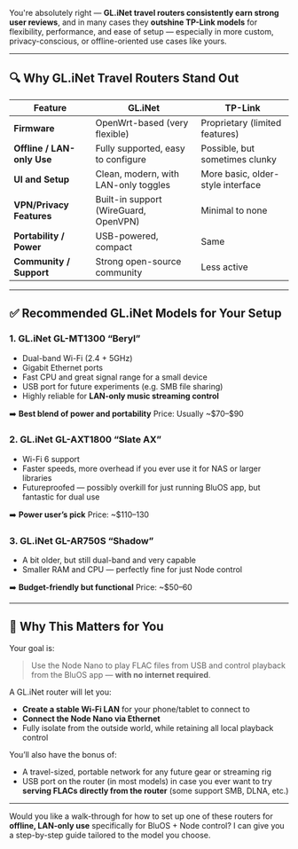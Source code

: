 You're absolutely right — **GL.iNet travel routers consistently earn strong user reviews**, and in many cases they **outshine TP-Link models** for flexibility, performance, and ease of setup — especially in more custom, privacy-conscious, or offline-oriented use cases like yours.

---

## 🔍 Why GL.iNet Travel Routers Stand Out

| Feature                    | **GL.iNet**                           | **TP-Link**                       |
| -------------------------- | ------------------------------------- | --------------------------------- |
| **Firmware**               | OpenWrt-based (very flexible)         | Proprietary (limited features)    |
| **Offline / LAN-only Use** | Fully supported, easy to configure    | Possible, but sometimes clunky    |
| **UI and Setup**           | Clean, modern, with LAN-only toggles  | More basic, older-style interface |
| **VPN/Privacy Features**   | Built-in support (WireGuard, OpenVPN) | Minimal to none                   |
| **Portability / Power**    | USB-powered, compact                  | Same                              |
| **Community / Support**    | Strong open-source community          | Less active                       |

---

## ✅ Recommended GL.iNet Models for Your Setup

### 1. **GL.iNet GL-MT1300 “Beryl”**

* Dual-band Wi-Fi (2.4 + 5GHz)
* Gigabit Ethernet ports
* Fast CPU and great signal range for a small device
* USB port for future experiments (e.g. SMB file sharing)
* Highly reliable for **LAN-only music streaming control**

➡️ **Best blend of power and portability**
Price: Usually \~\$70–\$90

### 2. **GL.iNet GL-AXT1800 “Slate AX”**

* Wi-Fi 6 support
* Faster speeds, more overhead if you ever use it for NAS or larger libraries
* Futureproofed — possibly overkill for just running BluOS app, but fantastic for dual use

➡️ **Power user’s pick**
Price: \~\$110–130

### 3. **GL.iNet GL-AR750S “Shadow”**

* A bit older, but still dual-band and very capable
* Smaller RAM and CPU — perfectly fine for just Node control

➡️ **Budget-friendly but functional**
Price: \~\$50–60

---

## 🧠 Why This Matters for You

Your goal is:

> Use the Node Nano to play FLAC files from USB and control playback from the BluOS app — **with no internet required**.

A GL.iNet router will let you:

* **Create a stable Wi-Fi LAN** for your phone/tablet to connect to
* **Connect the Node Nano via Ethernet**
* Fully isolate from the outside world, while retaining all local playback control

You’ll also have the bonus of:

* A travel-sized, portable network for any future gear or streaming rig
* USB port on the router (in most models) in case you ever want to try **serving FLACs directly from the router** (some support SMB, DLNA, etc.)

---

Would you like a walk-through for how to set up one of these routers for **offline, LAN-only use** specifically for BluOS + Node control? I can give you a step-by-step guide tailored to the model you choose.
